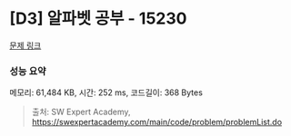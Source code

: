 # [D3] 알파벳 공부 - 15230 

[문제 링크](https://swexpertacademy.com/main/code/problem/problemDetail.do?contestProbId=AYLnMQT6vPADFATf) 

### 성능 요약

메모리: 61,484 KB, 시간: 252 ms, 코드길이: 368 Bytes



> 출처: SW Expert Academy, https://swexpertacademy.com/main/code/problem/problemList.do
